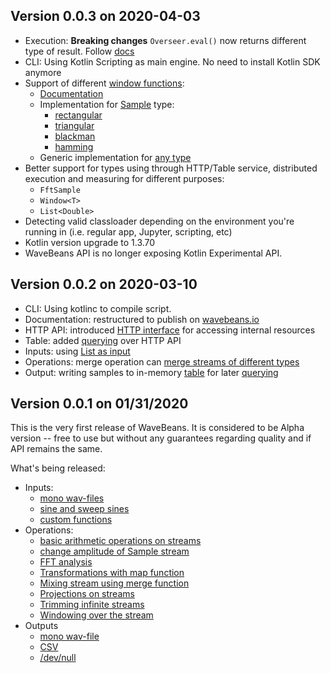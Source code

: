 Version 0.0.3 on 2020-04-03
------

* Execution: **Breaking changes** `Overseer.eval()` now returns different type of result. Follow [docs](/docs/user/exe/readme.md)
* CLI: Using Kotlin Scripting as main engine. No need to install Kotlin SDK anymore
* Support of different [window functions](https://en.wikipedia.org/wiki/Window_function):
  * [Documentation](/docs/user/lib/operations/map-window-function.md)
  * Implementation for [Sample](/docs/user/lib/operations/map-window-function.md#stream-of-sample-type) type:
    * [rectangular](https://en.wikipedia.org/wiki/Window_function#Rectangular_window)
    * [triangular](https://en.wikipedia.org/wiki/Window_function#Triangular_window)
    * [blackman](https://en.wikipedia.org/wiki/Window_function#Blackman_window)
    * [hamming](https://en.wikipedia.org/wiki/Window_function#Hann_and_Hamming_windows)
  * Generic implementation for [any type](/docs/user/lib/operations/map-window-function.md#stream-of-any-type)
* Better support for types using through HTTP/Table service, distributed execution and measuring for different purposes:
    * `FftSample`
    * `Window<T>`
    * `List<Double>`
* Detecting valid classloader depending on the environment you're running in (i.e. regular app, Jupyter, scripting, etc)
* Kotlin version upgrade to 1.3.70
* WaveBeans API is no longer exposing Kotlin Experimental API.

Version 0.0.2 on 2020-03-10
------

* CLI: Using kotlinc to compile script.
* Documentation: restructured to publish on [wavebeans.io](https://wavebeans.io)
* HTTP API: introduced [HTTP interface](/docs/user/http/readme.md) for accessing internal resources
* Table: added [querying](/docs/user/lib/outputs/table-output.md#querying) over HTTP API
* Inputs: using [List as input](/docs/user/lib/inputs/list-as-input.md)
* Operations: merge operation can [merge streams of different types](/docs/user/lib/operations/merge-operation.md#using-with-two-different-input-types)
* Output: writing samples to in-memory [table](/docs/user/lib/outputs/table-output.md) for later [querying](/docs/user/lib/outputs/table-output.md#querying)

Version 0.0.1 on 01/31/2020
------

This is the very first release of WaveBeans. It is considered to be Alpha version -- free to use but without any guarantees regarding quality and if API remains the same.

What's being released:

* Inputs: 
    * [mono wav-files](/docs/user/lib/inputs/wav-file.md)
    * [sine and sweep sines](/docs/user/lib/inputs/sines.md)
    * [custom functions](/docs/user/lib/inputs/function-as-input.md)
* Operations:
    * [basic arithmetic operations on streams](/docs/user/lib/operations/arithmetic-operations.md)
    * [change amplitude of Sample stream](/docs/user/lib/operations/change-amplitude-operation.md)
    * [FFT analysis](/docs/user/lib/operations/fft-operation.md)
    * [Transformations with map function](/docs/user/lib/operations/map-operation.md)
    * [Mixing stream using merge function](/docs/user/lib/operations/merge-operation.md)
    * [Projections on streams](/docs/user/lib/operations/projection-operation.md)
    * [Trimming infinite streams](/docs/user/lib/operations/trim-operation.md)
    * [Windowing over the stream](/docs/user/lib/operations/window-operation.md)
* Outputs
    * [mono wav-file](/docs/user/lib/outputs/wav-output.md)
    * [CSV](/docs/user/lib/outputs/csv-outputs.md)
    * [/dev/null](/docs/user/lib/outputs/dev-null-output.md)